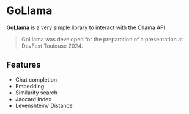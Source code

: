 # GoLlama

**GoLlama** is a very simple library to interact with the Ollama API.

> GoLlama was developed for the preparation of a presentation at DevFest Toulouse 2024. 

## Features

- Chat completion
- Embedding
- Similarity search
- Jaccard Index
- Levenshteinv Distance
